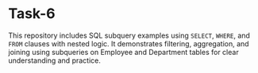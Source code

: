 # Task-6
This repository includes SQL subquery examples using `SELECT`, `WHERE`, and `FROM` clauses with nested logic. It demonstrates filtering, aggregation, and joining using subqueries on Employee and Department tables for clear understanding and practice.
